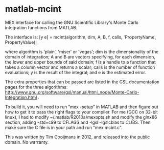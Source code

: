 matlab-mcint
============

MEX interface for calling the GNU Scientific Library's Monte Carlo integration functions from MATLAB.

The interface is:
    [y e] = mcint(algorithm, dim, A, B, f, calls, 'PropertyName', PropertyValue);

where algorithm is 'plain', 'miser' or 'vegas'; dim is the dimensionality of the domain of integration; A and B are vectors specifying, for each dimension, the lower and upper bounds of said domain; f is a handle to a function that takes a column vector and returns a scalar; calls is the number of function evaluations; y is the result of the integral; and e is the estimated error.

The extra properties that can be passed are listed in the GSL documentation pages for the three algorithms: http://www.gnu.org/software/gsl/manual/html_node/Monte-Carlo-Integration.html .

To build it, you will need to run "mex -setup" in MATLAB and then figure out how to get it to pass the right flags to your compiler.  For me (GCC on 32-bit linux), I had to modify ~/.matlab/R2010a/mexopts.sh and modify the glnx86 section, adding -std=c99 to CFLAGS and -lgsl -lgslcblas to CLIBS.  Then make sure the C file is in your path and run "mex mcint.c".

This was written by Tim Cooijmans in 2012, and released into the public domain.  No warranty.

